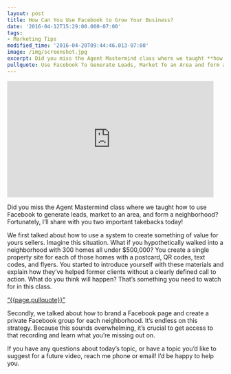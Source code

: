 ```yaml
---
layout: post
title: How Can You Use Facebook to Grow Your Business?
date: '2016-04-12T15:29:00.000-07:00'
tags:
- Marketing Tips
modified_time: '2016-04-20T09:44:46.013-07:00'
image: /img/screenshot.jpg
excerpt: Did you miss the Agent Mastermind class where we taught **how to use Facebook to generate leads, market to an area, and form a neighborhood?
pullquote: Use Facebook To Generate Leads, Market To an Area and form a neighborhood group page.
---
```


<iframe allowfullscreen="" frameborder="0" height="270"
src="https://www.youtube.com/embed/TecT8h-Qv6Q" width="480"></iframe>

Did you miss the Agent Mastermind class where we taught how to use Facebook to generate leads, market to an area, and form a neighborhood? Fortunately, I’ll share with you two important takebacks today!

We first talked about how to use a system to create something of value for yours sellers. Imagine this situation. What if you hypothetically walked into a neighborhood with 300 homes all under $500,000? You create a single property site for each of those homes with a postcard, QR codes, text codes, and flyers. You started to introduce yourself with these materials and explain how they’ve helped former clients without a clearly defined call to action. What do you think will happen? That’s something you need to watch for in this class.

<a href="https://twitter.com/home/?status={{page.pullquote}}%20{{site.url}}{{page.url}}%20via%40{{site.data.settings.socials.twitter | remove: 'https://twitter.com/'}}" target='_blank' class="pullquote">&#8220;{{page.pullquote}}&#8221;</a>

Secondly, we talked about how to brand a Facebook page and create a private Facebook group for each neighborhood. It’s endless on this strategy. Because this sounds overwhelming, it’s crucial to get access to that recording and learn what you’re missing out on.

If you have any questions about today’s topic, or have a topic you’d like to suggest for a future video, reach me phone or email! I’d be happy to help you.
